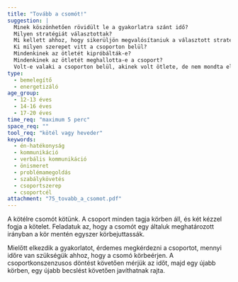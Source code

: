 ```yaml
---
title: "Tovább a csomót!"
suggestion: | 
  Minek köszönhetően rövidült le a gyakorlatra szánt idő?
  Milyen stratégiát választottak?
  Mi kellett ahhoz, hogy sikerüljön megvalósítaniuk a választott stratégiát?
  Ki milyen szerepet vitt a csoporton belül?
  Mindenkinek az ötletét kipróbálták-e?
  Mindenkinek az ötletét meghallotta-e a csoport?
  Volt-e valaki a csoporton belül, akinek volt ötlete, de nem mondta el? Miért?
type:
  - bemelegítő
  - energetizáló
age_group:
  - 12-13 éves
  - 14-16 éves
  - 17-20 éves
time_req: "maximum 5 perc"
space_req: ""
tool_req: "kötél vagy heveder"
keywords: 
  - én-hatékonyság
  - kommunikáció
  - verbális kommunikáció
  - önismeret
  - problémamegoldás
  - szabálykövetés
  - csoportszerep
  - csoportcél
attachment: "75_tovabb_a_csomot.pdf"
---
```


A kötélre csomót kötünk. A csoport minden tagja körben áll, és két kézzel fogja a kötelet. Feladatuk az, hogy a csomót egy általuk meghatározott irányban a kör mentén egyszer körbejuttassák.

Mielőtt elkezdik a gyakorlatot, érdemes megkérdezni a csoportot, mennyi időre van szükségük ahhoz, hogy a csomó körbeérjen. A csoportkonszenzusos döntést követően mérjük az időt, majd egy újabb körben, egy újabb becslést követően javíthatnak rajta.
  
  
